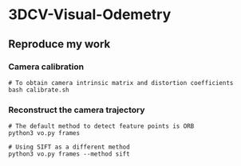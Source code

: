 # 3DCV-Visual-Odemetry

## Reproduce my work
### Camera calibration
```shell
# To obtain camera intrinsic matrix and distortion coefficients
bash calibrate.sh
```

### Reconstruct the camera trajectory
```shell
# The default method to detect feature points is ORB
python3 vo.py frames

# Using SIFT as a different method
python3 vo.py frames --method sift
```
